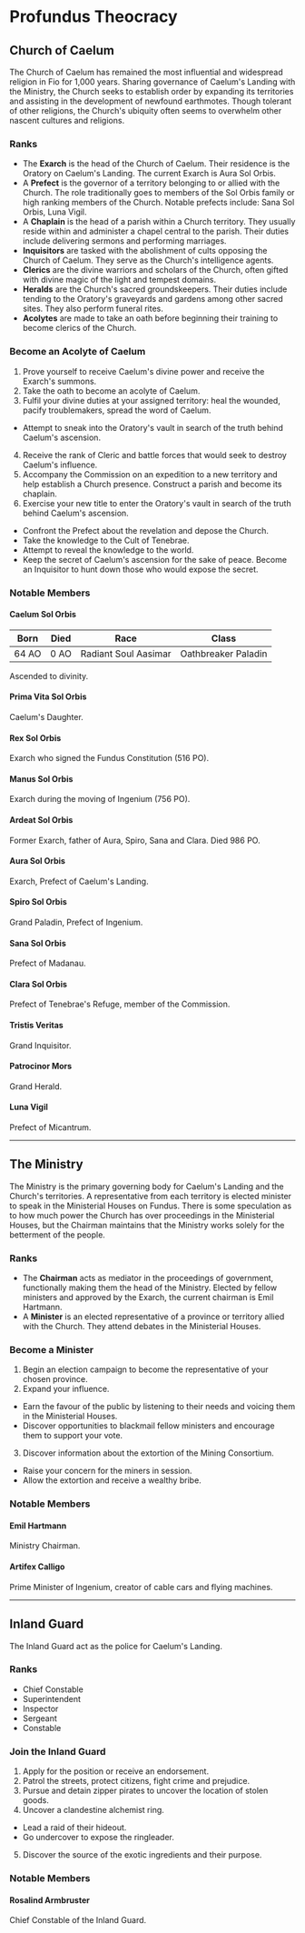 # Profundus Theocracy

## Church of Caelum

The Church of Caelum has remained the most influential and widespread religion in Fio for 1,000 years. Sharing governance of Caelum's Landing with the Ministry, the Church seeks to establish order by expanding its territories and assisting in the development of newfound earthmotes. Though tolerant of other religions, the Church's ubiquity often seems to overwhelm other nascent cultures and religions.

### Ranks

- The **Exarch** is the head of the Church of Caelum. Their residence is the Oratory on Caelum's Landing. The current Exarch is Aura Sol Orbis.
- A **Prefect** is the governor of a territory belonging to or allied with the Church. The role traditionally goes to members of the Sol Orbis family or high ranking members of the Church. Notable prefects include: Sana Sol Orbis, Luna Vigil.
- A **Chaplain** is the head of a parish within a Church territory. They usually reside within and administer a chapel central to the parish. Their duties include delivering sermons and performing marriages.
- **Inquisitors** are tasked with the abolishment of cults opposing the Church of Caelum. They serve as the Church's intelligence agents.
- **Clerics** are the divine warriors and scholars of the Church, often gifted with divine magic of the light and tempest domains.
- **Heralds** are the Church's sacred groundskeepers. Their duties include tending to the Oratory's graveyards and gardens among other sacred sites. They also perform funeral rites.
- **Acolytes** are made to take an oath before beginning their training to become clerics of the Church.

### Become an Acolyte of Caelum

1. Prove yourself to receive Caelum's divine power and receive the Exarch's summons.
2. Take the oath to become an acolyte of Caelum.
3. Fulfil your divine duties at your assigned territory: heal the wounded, pacify troublemakers, spread the word of Caelum.
  - Attempt to sneak into the Oratory's vault in search of the truth behind Caelum's ascension.
4. Receive the rank of Cleric and battle forces that would seek to destroy Caelum's influence.
5. Accompany the Commission on an expedition to a new territory and help establish a Church presence. Construct a parish and become its chaplain.
6. Exercise your new title to enter the Oratory's vault in search of the truth behind Caelum's ascension.
  - Confront the Prefect about the revelation and depose the Church.
  - Take the knowledge to the Cult of Tenebrae.
  - Attempt to reveal the knowledge to the world.
  - Keep the secret of Caelum's ascension for the sake of peace. Become an Inquisitor to hunt down those who would expose the secret.

### Notable Members

#### Caelum Sol Orbis

| Born  | Died | Race                 | Class               |
| ----- | ---- | -------------------- | ------------------- |
| 64 AO | 0 AO | Radiant Soul Aasimar | Oathbreaker Paladin |

Ascended to divinity.

#### Prima Vita Sol Orbis

Caelum's Daughter.

#### Rex Sol Orbis

Exarch who signed the Fundus Constitution (516 PO).

#### Manus Sol Orbis

Exarch during the moving of Ingenium (756 PO).

#### Ardeat Sol Orbis

Former Exarch, father of Aura, Spiro, Sana and Clara. Died 986 PO.

#### Aura Sol Orbis

Exarch, Prefect of Caelum's Landing.

#### Spiro Sol Orbis

Grand Paladin, Prefect of Ingenium.

#### Sana Sol Orbis

Prefect of Madanau.

#### Clara Sol Orbis

Prefect of Tenebrae's Refuge, member of the Commission.

#### Tristis Veritas

Grand Inquisitor.

#### Patrocinor Mors

Grand Herald.

#### Luna Vigil

Prefect of Micantrum.

---

## The Ministry

The Ministry is the primary governing body for Caelum's Landing and the Church's territories. A representative from each territory is elected minister to speak in the Ministerial Houses on Fundus. There is some speculation as to how much power the Church has over proceedings in the Ministerial Houses, but the Chairman maintains that the Ministry works solely for the betterment of the people.

### Ranks

- The **Chairman** acts as mediator in the proceedings of government, functionally making them the head of the Ministry. Elected by fellow ministers and approved by the Exarch, the current chairman is Emil Hartmann.
- A **Minister** is an elected representative of a province or territory allied with the Church. They attend debates in the Ministerial Houses.

### Become a Minister
1. Begin an election campaign to become the representative of your chosen province.
2. Expand your influence.
  - Earn the favour of the public by listening to their needs and voicing them in the Ministerial Houses.
  - Discover opportunities to blackmail fellow ministers and encourage them to support your vote.
3. Discover information about the extortion of the Mining Consortium.
  - Raise your concern for the miners in session.
  - Allow the extortion and receive a wealthy bribe.

### Notable Members

#### Emil Hartmann

Ministry Chairman.

#### Artifex Calligo

Prime Minister of Ingenium, creator of cable cars and flying machines.

---

## Inland Guard

The Inland Guard act as the police for Caelum's Landing.

### Ranks

- Chief Constable
- Superintendent
- Inspector
- Sergeant
- Constable

### Join the Inland Guard
1. Apply for the position or receive an endorsement.
2. Patrol the streets, protect citizens, fight crime and prejudice.
3. Pursue and detain zipper pirates to uncover the location of stolen goods.
4. Uncover a clandestine alchemist ring.
  - Lead a raid of their hideout.
  - Go undercover to expose the ringleader.
5. Discover the source of the exotic ingredients and their purpose.

### Notable Members

#### Rosalind Armbruster

Chief Constable of the Inland Guard.
